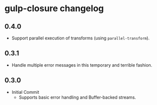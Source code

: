 # gulp-closure changelog

## 0.4.0

* Support parallel execution of transforms (using `parallel-transform`).

## 0.3.1

* Handle multiple error messages in this temporary and terrible fashion.

## 0.3.0

* Initial Commit
	* Supports basic error handling and Buffer-backed streams.
